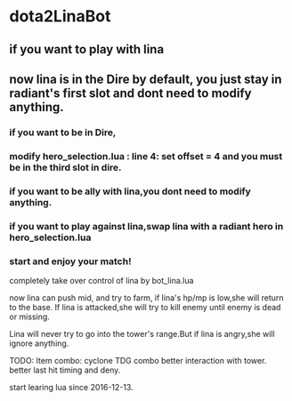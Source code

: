 # dota2LinaBot

## if you want to play with lina
## now lina is in the Dire by default, you just stay in radiant's first slot and dont need to modify anything.
### if you want to be in Dire, 
### modify hero_selection.lua : line 4: set offset = 4  and you must be in the <b>third slot in dire</b>.
### if you want to be ally with lina,you dont need to modify anything.
### if you want to play against lina,swap lina with a radiant hero in hero_selection.lua
### start and enjoy your match!

completely take over control of lina by bot_lina.lua 

now lina can push mid, and try to farm, if lina's hp/mp is low,she will return to the base.
If lina is attacked,she will try to kill enemy until enemy is dead or missing.

Lina will never try to go into the tower's range.But if lina is angry,she will ignore anything.


TODO:
Item combo: cyclone TDG combo
better interaction with tower.
better last hit timing and deny.


start learing lua since 2016-12-13.
